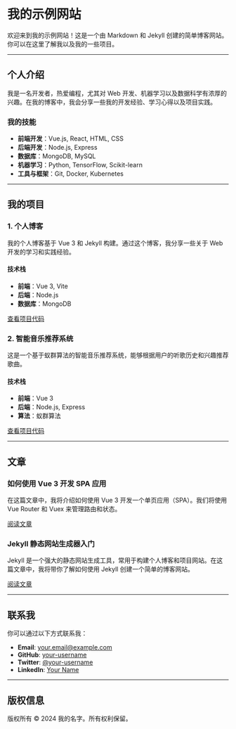 # 我的示例网站

欢迎来到我的示例网站！这是一个由 Markdown 和 Jekyll 创建的简单博客网站。你可以在这里了解我以及我的一些项目。

---

## 个人介绍

我是一名开发者，热爱编程，尤其对 Web 开发、机器学习以及数据科学有浓厚的兴趣。在我的博客中，我会分享一些我的开发经验、学习心得以及项目实践。

### 我的技能
- **前端开发**：Vue.js, React, HTML, CSS
- **后端开发**：Node.js, Express
- **数据库**：MongoDB, MySQL
- **机器学习**：Python, TensorFlow, Scikit-learn
- **工具与框架**：Git, Docker, Kubernetes

---

## 我的项目

### 1. **个人博客**
我的个人博客基于 Vue 3 和 Jekyll 构建。通过这个博客，我分享一些关于 Web 开发的学习和实践经验。

#### 技术栈
- **前端**：Vue 3, Vite
- **后端**：Node.js
- **数据库**：MongoDB

[查看项目代码](https://github.com/your-username/personal-blog)

### 2. **智能音乐推荐系统**
这是一个基于蚁群算法的智能音乐推荐系统，能够根据用户的听歌历史和兴趣推荐歌曲。

#### 技术栈
- **前端**：Vue 3
- **后端**：Node.js, Express
- **算法**：蚁群算法

[查看项目代码](https://github.com/your-username/music-recommendation-system)

---

## 文章

### 如何使用 Vue 3 开发 SPA 应用

在这篇文章中，我将介绍如何使用 Vue 3 开发一个单页应用（SPA）。我们将使用 Vue Router 和 Vuex 来管理路由和状态。

[阅读文章](https://your-blog.com/vue3-spa)

### Jekyll 静态网站生成器入门

Jekyll 是一个强大的静态网站生成工具，常用于构建个人博客和项目网站。在这篇文章中，我将带你了解如何使用 Jekyll 创建一个简单的博客网站。

[阅读文章](https://your-blog.com/jekyll-intro)

---

## 联系我

你可以通过以下方式联系我：

- **Email**: your.email@example.com
- **GitHub**: [your-username](https://github.com/your-username)
- **Twitter**: [@your-username](https://twitter.com/your-username)
- **LinkedIn**: [Your Name](https://www.linkedin.com/in/your-name)

---

## 版权信息

版权所有 &copy; 2024 我的名字。所有权利保留。
